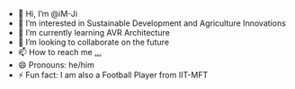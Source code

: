 - 👋 Hi, I’m @iM-Ji
- 👀 I’m interested in Sustainable Development and Agriculture Innovations
- 🌱 I’m currently learning AVR Architecture
- 💞️ I’m looking to collaborate on the future
- 📫 How to reach me [...](https://www.linkedin.com/in/michael-jibrell-escolano-4144532a1/)
- 😄 Pronouns: he/him
- ⚡ Fun fact: I am also a Football Player from IIT-MFT

<!---
iM-Ji/iM-Ji is a ✨ special ✨ repository because its `README.md` (this file) appears on your GitHub profile.
You can click the Preview link to take a look at your changes.
--->
